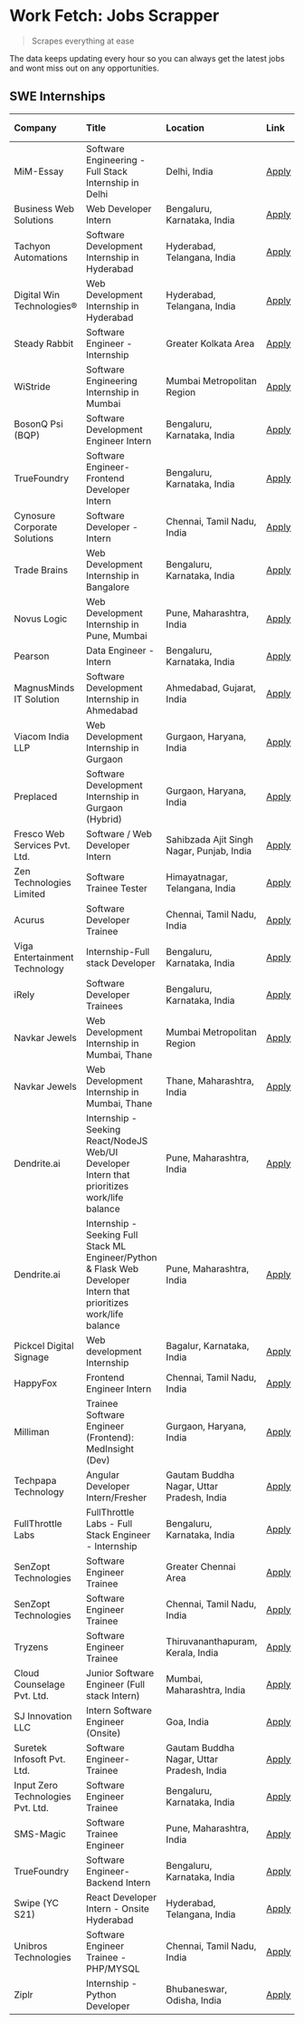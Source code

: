 # Work Fetch: Jobs Scrapper
> Scrapes everything at ease

The data keeps updating every hour so you can always get the latest jobs and wont miss out on any opportunities.

## SWE Internships
<!--START_SECTION:workfetch-->
| Company                           | Title                                                                                                              | Location                                  | Link                                                                                                                                                                                                                                                                                                                            | Date Posted   |
|:----------------------------------|:-------------------------------------------------------------------------------------------------------------------|:------------------------------------------|:--------------------------------------------------------------------------------------------------------------------------------------------------------------------------------------------------------------------------------------------------------------------------------------------------------------------------------|:--------------|
| MiM-Essay                         | Software Engineering - Full Stack Internship in Delhi                                                              | Delhi, India                              | [Apply](https://in.linkedin.com/jobs/view/software-engineering-full-stack-internship-in-delhi-at-mim-essay-3901647332?position=26&pageNum=0&refId=h0IDtT7FwMD7xr4TNPaoww%3D%3D&trackingId=UG%2F4s91XVphzAD%2FRXO1hBg%3D%3D&trk=public_jobs_jserp-result_search-card)                                                            | 2024-04-15    |
| Business Web Solutions            | Web Developer Intern                                                                                               | Bengaluru, Karnataka, India               | [Apply](https://in.linkedin.com/jobs/view/web-developer-intern-at-business-web-solutions-3897552404?position=16&pageNum=0&refId=h0IDtT7FwMD7xr4TNPaoww%3D%3D&trackingId=iWy3Bvge%2BbEpHH5MKDoqwg%3D%3D&trk=public_jobs_jserp-result_search-card)                                                                                | 2024-04-13    |
| Tachyon Automations               | Software Development Internship in Hyderabad                                                                       | Hyderabad, Telangana, India               | [Apply](https://in.linkedin.com/jobs/view/software-development-internship-in-hyderabad-at-tachyon-automations-3896969464?position=28&pageNum=0&refId=h0IDtT7FwMD7xr4TNPaoww%3D%3D&trackingId=Rv0iX9S5Edld9D%2BZ32MiUQ%3D%3D&trk=public_jobs_jserp-result_search-card)                                                           | 2024-04-12    |
| Digital Win Technologies®         | Web Development Internship in Hyderabad                                                                            | Hyderabad, Telangana, India               | [Apply](https://in.linkedin.com/jobs/view/web-development-internship-in-hyderabad-at-digital-win-technologies%C2%AE-3893193501?position=53&pageNum=0&refId=h0IDtT7FwMD7xr4TNPaoww%3D%3D&trackingId=t21%2BJoetVRYd%2F7GMWpiRnw%3D%3D&trk=public_jobs_jserp-result_search-card)                                                   | 2024-04-10    |
| Steady Rabbit                     | Software Engineer - Internship                                                                                     | Greater Kolkata Area                      | [Apply](https://in.linkedin.com/jobs/view/software-engineer-internship-at-steady-rabbit-3885171077?position=8&pageNum=0&refId=h0IDtT7FwMD7xr4TNPaoww%3D%3D&trackingId=DVeKRwRQQavHH0ukQVPFzA%3D%3D&trk=public_jobs_jserp-result_search-card)                                                                                    | 2024-04-08    |
| WiStride                          | Software Engineering Internship in Mumbai                                                                          | Mumbai Metropolitan Region                | [Apply](https://in.linkedin.com/jobs/view/software-engineering-internship-in-mumbai-at-wistride-3888218704?position=9&pageNum=0&refId=h0IDtT7FwMD7xr4TNPaoww%3D%3D&trackingId=fsFq7kiDEIQHEPB7ooPNoQ%3D%3D&trk=public_jobs_jserp-result_search-card)                                                                            | 2024-04-08    |
| BosonQ Psi (BQP)                  | Software Development Engineer Intern                                                                               | Bengaluru, Karnataka, India               | [Apply](https://in.linkedin.com/jobs/view/software-development-engineer-intern-at-bosonq-psi-bqp-3888328596?position=23&pageNum=0&refId=h0IDtT7FwMD7xr4TNPaoww%3D%3D&trackingId=GGA90fppT554EX9HMudt7w%3D%3D&trk=public_jobs_jserp-result_search-card)                                                                          | 2024-04-06    |
| TrueFoundry                       | Software Engineer- Frontend Developer Intern                                                                       | Bengaluru, Karnataka, India               | [Apply](https://in.linkedin.com/jobs/view/software-engineer-frontend-developer-intern-at-truefoundry-3887320206?position=12&pageNum=0&refId=h0IDtT7FwMD7xr4TNPaoww%3D%3D&trackingId=CHPoWiwMeNMDVMKrGaqHKw%3D%3D&trk=public_jobs_jserp-result_search-card)                                                                      | 2024-04-05    |
| Cynosure Corporate Solutions      | Software Developer -Intern                                                                                         | Chennai, Tamil Nadu, India                | [Apply](https://in.linkedin.com/jobs/view/software-developer-intern-at-cynosure-corporate-solutions-3884767755?position=13&pageNum=0&refId=h0IDtT7FwMD7xr4TNPaoww%3D%3D&trackingId=ZAeH9PCrkEOuWvhhi20UsA%3D%3D&trk=public_jobs_jserp-result_search-card)                                                                       | 2024-04-04    |
| Trade Brains                      | Web Development Internship in Bangalore                                                                            | Bengaluru, Karnataka, India               | [Apply](https://in.linkedin.com/jobs/view/web-development-internship-in-bangalore-at-trade-brains-3885739433?position=37&pageNum=0&refId=h0IDtT7FwMD7xr4TNPaoww%3D%3D&trackingId=Yz00YH%2F4aWzWzVoGvoCz0Q%3D%3D&trk=public_jobs_jserp-result_search-card)                                                                       | 2024-04-04    |
| Novus Logic                       | Web Development Internship in Pune, Mumbai                                                                         | Pune, Maharashtra, India                  | [Apply](https://in.linkedin.com/jobs/view/web-development-internship-in-pune-mumbai-at-novus-logic-3885741343?position=47&pageNum=0&refId=h0IDtT7FwMD7xr4TNPaoww%3D%3D&trackingId=PVTSLNwhBXEw%2FYqdBUQpQQ%3D%3D&trk=public_jobs_jserp-result_search-card)                                                                      | 2024-04-04    |
| Pearson                           | Data Engineer - Intern                                                                                             | Bengaluru, Karnataka, India               | [Apply](https://in.linkedin.com/jobs/view/data-engineer-intern-at-pearson-3884561204?position=57&pageNum=0&refId=h0IDtT7FwMD7xr4TNPaoww%3D%3D&trackingId=kn4Zw%2FQoJHv9E77klqzvzA%3D%3D&trk=public_jobs_jserp-result_search-card)                                                                                               | 2024-04-04    |
| MagnusMinds IT Solution           | Software Development Internship in Ahmedabad                                                                       | Ahmedabad, Gujarat, India                 | [Apply](https://in.linkedin.com/jobs/view/software-development-internship-in-ahmedabad-at-magnusminds-it-solution-3883933909?position=24&pageNum=0&refId=h0IDtT7FwMD7xr4TNPaoww%3D%3D&trackingId=olbp3z4zE%2FqIlS7X6d7eMg%3D%3D&trk=public_jobs_jserp-result_search-card)                                                       | 2024-04-03    |
| Viacom India LLP                  | Web Development Internship in Gurgaon                                                                              | Gurgaon, Haryana, India                   | [Apply](https://in.linkedin.com/jobs/view/web-development-internship-in-gurgaon-at-viacom-india-llp-3883946826?position=42&pageNum=0&refId=h0IDtT7FwMD7xr4TNPaoww%3D%3D&trackingId=3PxpvU2bJeZKjvCn0fWedQ%3D%3D&trk=public_jobs_jserp-result_search-card)                                                                       | 2024-04-03    |
| Preplaced                         | Software Development Internship in Gurgaon (Hybrid)                                                                | Gurgaon, Haryana, India                   | [Apply](https://in.linkedin.com/jobs/view/software-development-internship-in-gurgaon-hybrid-at-preplaced-3880567870?position=15&pageNum=0&refId=h0IDtT7FwMD7xr4TNPaoww%3D%3D&trackingId=hB6oK0YyVBTNAQbqwZDyVw%3D%3D&trk=public_jobs_jserp-result_search-card)                                                                  | 2024-04-01    |
| Fresco Web Services Pvt. Ltd.     | Software / Web Developer Intern                                                                                    | Sahibzada Ajit Singh Nagar, Punjab, India | [Apply](https://in.linkedin.com/jobs/view/software-web-developer-intern-at-fresco-web-services-pvt-ltd-3880552598?position=52&pageNum=0&refId=h0IDtT7FwMD7xr4TNPaoww%3D%3D&trackingId=%2Bv1fwHIVQ0Whn9pY5GMlpg%3D%3D&trk=public_jobs_jserp-result_search-card)                                                                  | 2024-04-01    |
| Zen Technologies Limited          | Software Trainee Tester                                                                                            | Himayatnagar, Telangana, India            | [Apply](https://in.linkedin.com/jobs/view/software-trainee-tester-at-zen-technologies-limited-3872100214?position=6&pageNum=0&refId=h0IDtT7FwMD7xr4TNPaoww%3D%3D&trackingId=dPoldqkqDHXRxStGzaElxw%3D%3D&trk=public_jobs_jserp-result_search-card)                                                                              | 2024-03-26    |
| Acurus                            | Software Developer Trainee                                                                                         | Chennai, Tamil Nadu, India                | [Apply](https://in.linkedin.com/jobs/view/software-developer-trainee-at-acurus-3871400616?position=14&pageNum=0&refId=h0IDtT7FwMD7xr4TNPaoww%3D%3D&trackingId=wmdIEsxNdJEYwEdJRNRSiQ%3D%3D&trk=public_jobs_jserp-result_search-card)                                                                                            | 2024-03-26    |
| Viga Entertainment Technology     | Internship-Full stack Developer                                                                                    | Bengaluru, Karnataka, India               | [Apply](https://in.linkedin.com/jobs/view/internship-full-stack-developer-at-viga-entertainment-technology-3870669789?position=20&pageNum=0&refId=h0IDtT7FwMD7xr4TNPaoww%3D%3D&trackingId=lVq4QeAT6msKJK%2BZrgCoEw%3D%3D&trk=public_jobs_jserp-result_search-card)                                                              | 2024-03-25    |
| iRely                             | Software Developer Trainees                                                                                        | Bengaluru, Karnataka, India               | [Apply](https://in.linkedin.com/jobs/view/software-developer-trainees-at-irely-3860566039?position=2&pageNum=0&refId=h0IDtT7FwMD7xr4TNPaoww%3D%3D&trackingId=pNvJcNyXpIISIjoIwVU1nw%3D%3D&trk=public_jobs_jserp-result_search-card)                                                                                             | 2024-03-18    |
| Navkar Jewels                     | Web Development Internship in Mumbai, Thane                                                                        | Mumbai Metropolitan Region                | [Apply](https://in.linkedin.com/jobs/view/web-development-internship-in-mumbai-thane-at-navkar-jewels-3858080315?position=48&pageNum=0&refId=h0IDtT7FwMD7xr4TNPaoww%3D%3D&trackingId=oprNg%2BgJIzZXGesJBhOXAA%3D%3D&trk=public_jobs_jserp-result_search-card)                                                                   | 2024-03-15    |
| Navkar Jewels                     | Web Development Internship in Mumbai, Thane                                                                        | Thane, Maharashtra, India                 | [Apply](https://in.linkedin.com/jobs/view/web-development-internship-in-mumbai-thane-at-navkar-jewels-3858087224?position=54&pageNum=0&refId=h0IDtT7FwMD7xr4TNPaoww%3D%3D&trackingId=77fUYF2M8aLECOgJfjHi7g%3D%3D&trk=public_jobs_jserp-result_search-card)                                                                     | 2024-03-15    |
| Dendrite.ai                       | Internship - Seeking React/NodeJS Web/UI Developer Intern that prioritizes work/life balance                       | Pune, Maharashtra, India                  | [Apply](https://in.linkedin.com/jobs/view/internship-seeking-react-nodejs-web-ui-developer-intern-that-prioritizes-work-life-balance-at-dendrite-ai-3853583200?position=31&pageNum=0&refId=h0IDtT7FwMD7xr4TNPaoww%3D%3D&trackingId=tfVHUHvOAFzZEbkfJVE3Cg%3D%3D&trk=public_jobs_jserp-result_search-card)                       | 2024-03-12    |
| Dendrite.ai                       | Internship - Seeking Full Stack ML Engineer/Python & Flask Web Developer Intern that prioritizes work/life balance | Pune, Maharashtra, India                  | [Apply](https://in.linkedin.com/jobs/view/internship-seeking-full-stack-ml-engineer-python-flask-web-developer-intern-that-prioritizes-work-life-balance-at-dendrite-ai-3853583202?position=59&pageNum=0&refId=h0IDtT7FwMD7xr4TNPaoww%3D%3D&trackingId=D6nFdFqWTN9uEcurMN%2BamQ%3D%3D&trk=public_jobs_jserp-result_search-card) | 2024-03-12    |
| Pickcel Digital Signage           | Web development Internship                                                                                         | Bagalur, Karnataka, India                 | [Apply](https://in.linkedin.com/jobs/view/web-development-internship-at-pickcel-digital-signage-3849506118?position=50&pageNum=0&refId=h0IDtT7FwMD7xr4TNPaoww%3D%3D&trackingId=lYg1HW8HdREFcaHW4jctIQ%3D%3D&trk=public_jobs_jserp-result_search-card)                                                                           | 2024-03-08    |
| HappyFox                          | Frontend Engineer Intern                                                                                           | Chennai, Tamil Nadu, India                | [Apply](https://in.linkedin.com/jobs/view/frontend-engineer-intern-at-happyfox-3848357951?position=43&pageNum=0&refId=h0IDtT7FwMD7xr4TNPaoww%3D%3D&trackingId=kFYP0rFR9z7GqAODK%2BWiKA%3D%3D&trk=public_jobs_jserp-result_search-card)                                                                                          | 2024-03-07    |
| Milliman                          | Trainee Software Engineer (Frontend): MedInsight (Dev)                                                             | Gurgaon, Haryana, India                   | [Apply](https://in.linkedin.com/jobs/view/trainee-software-engineer-frontend-medinsight-dev-at-milliman-3792874280?position=7&pageNum=0&refId=h0IDtT7FwMD7xr4TNPaoww%3D%3D&trackingId=gi195FrhrUiJoxMGPvkASA%3D%3D&trk=public_jobs_jserp-result_search-card)                                                                    | 2024-03-01    |
| Techpapa Technology               | Angular Developer Intern/Fresher                                                                                   | Gautam Buddha Nagar, Uttar Pradesh, India | [Apply](https://in.linkedin.com/jobs/view/angular-developer-intern-fresher-at-techpapa-technology-3834305862?position=55&pageNum=0&refId=h0IDtT7FwMD7xr4TNPaoww%3D%3D&trackingId=96uT05oDzYIIlczkhsSK1A%3D%3D&trk=public_jobs_jserp-result_search-card)                                                                         | 2024-02-20    |
| FullThrottle Labs                 | FullThrottle Labs - Full Stack Engineer - Internship                                                               | Bengaluru, Karnataka, India               | [Apply](https://in.linkedin.com/jobs/view/fullthrottle-labs-full-stack-engineer-internship-at-fullthrottle-labs-3829636016?position=51&pageNum=0&refId=h0IDtT7FwMD7xr4TNPaoww%3D%3D&trackingId=HnQ%2FjJmfKaa8c4GTg0joTw%3D%3D&trk=public_jobs_jserp-result_search-card)                                                         | 2024-02-17    |
| SenZopt Technologies              | Software Engineer Trainee                                                                                          | Greater Chennai Area                      | [Apply](https://in.linkedin.com/jobs/view/software-engineer-trainee-at-senzopt-technologies-3827688781?position=30&pageNum=0&refId=h0IDtT7FwMD7xr4TNPaoww%3D%3D&trackingId=TJRbt0BlPziPPFqqqqEvEw%3D%3D&trk=public_jobs_jserp-result_search-card)                                                                               | 2024-02-12    |
| SenZopt Technologies              | Software Engineer Trainee                                                                                          | Chennai, Tamil Nadu, India                | [Apply](https://in.linkedin.com/jobs/view/software-engineer-trainee-at-senzopt-technologies-3827686880?position=45&pageNum=0&refId=h0IDtT7FwMD7xr4TNPaoww%3D%3D&trackingId=t1VbgLHRxk84PC5WdYAm6g%3D%3D&trk=public_jobs_jserp-result_search-card)                                                                               | 2024-02-12    |
| Tryzens                           | Software Engineer Trainee                                                                                          | Thiruvananthapuram, Kerala, India         | [Apply](https://in.linkedin.com/jobs/view/software-engineer-trainee-at-tryzens-3809363491?position=32&pageNum=0&refId=h0IDtT7FwMD7xr4TNPaoww%3D%3D&trackingId=Dog0vgftXuWax8Z8E2RORA%3D%3D&trk=public_jobs_jserp-result_search-card)                                                                                            | 2024-01-18    |
| Cloud Counselage Pvt. Ltd.        | Junior Software Engineer (Full stack Intern)                                                                       | Mumbai, Maharashtra, India                | [Apply](https://in.linkedin.com/jobs/view/junior-software-engineer-full-stack-intern-at-cloud-counselage-pvt-ltd-3803132814?position=22&pageNum=0&refId=h0IDtT7FwMD7xr4TNPaoww%3D%3D&trackingId=ssSRcrN1eFIAcWhP9h1stw%3D%3D&trk=public_jobs_jserp-result_search-card)                                                          | 2024-01-11    |
| SJ Innovation LLC                 | Intern Software Engineer (Onsite)                                                                                  | Goa, India                                | [Apply](https://in.linkedin.com/jobs/view/intern-software-engineer-onsite-at-sj-innovation-llc-3799959011?position=38&pageNum=0&refId=h0IDtT7FwMD7xr4TNPaoww%3D%3D&trackingId=qXPOGwjz4Sku25rNYF0CeA%3D%3D&trk=public_jobs_jserp-result_search-card)                                                                            | 2024-01-11    |
| Suretek Infosoft Pvt. Ltd.        | Software Engineer-Trainee                                                                                          | Gautam Buddha Nagar, Uttar Pradesh, India | [Apply](https://in.linkedin.com/jobs/view/software-engineer-trainee-at-suretek-infosoft-pvt-ltd-3800934643?position=19&pageNum=0&refId=h0IDtT7FwMD7xr4TNPaoww%3D%3D&trackingId=fA5q6kla6DxAtba1lUL7jg%3D%3D&trk=public_jobs_jserp-result_search-card)                                                                           | 2024-01-09    |
| Input Zero Technologies Pvt. Ltd. | Software Engineer Trainee                                                                                          | Bengaluru, Karnataka, India               | [Apply](https://in.linkedin.com/jobs/view/software-engineer-trainee-at-input-zero-technologies-pvt-ltd-3800927643?position=25&pageNum=0&refId=h0IDtT7FwMD7xr4TNPaoww%3D%3D&trackingId=Cbt3DNVEJMgRmuSSIVoFbg%3D%3D&trk=public_jobs_jserp-result_search-card)                                                                    | 2024-01-09    |
| SMS-Magic                         | Software Trainee Engineer                                                                                          | Pune, Maharashtra, India                  | [Apply](https://in.linkedin.com/jobs/view/software-trainee-engineer-at-sms-magic-3761409781?position=27&pageNum=0&refId=h0IDtT7FwMD7xr4TNPaoww%3D%3D&trackingId=CHuM8zZkwKBWq2aQEGlxKg%3D%3D&trk=public_jobs_jserp-result_search-card)                                                                                          | 2023-11-16    |
| TrueFoundry                       | Software Engineer-Backend Intern                                                                                   | Bengaluru, Karnataka, India               | [Apply](https://in.linkedin.com/jobs/view/software-engineer-backend-intern-at-truefoundry-3779508170?position=29&pageNum=0&refId=h0IDtT7FwMD7xr4TNPaoww%3D%3D&trackingId=6zM9CrF7Ara6%2Boga0t60Aw%3D%3D&trk=public_jobs_jserp-result_search-card)                                                                               | 2023-11-10    |
| Swipe (YC S21)                    | React Developer Intern - Onsite Hyderabad                                                                          | Hyderabad, Telangana, India               | [Apply](https://in.linkedin.com/jobs/view/react-developer-intern-onsite-hyderabad-at-swipe-yc-s21-3737600089?position=34&pageNum=0&refId=h0IDtT7FwMD7xr4TNPaoww%3D%3D&trackingId=X%2Blw1xdQnNjxscHMlwNx7A%3D%3D&trk=public_jobs_jserp-result_search-card)                                                                       | 2023-10-13    |
| Unibros Technologies              | Software Engineer Trainee - PHP/MYSQL                                                                              | Chennai, Tamil Nadu, India                | [Apply](https://in.linkedin.com/jobs/view/software-engineer-trainee-php-mysql-at-unibros-technologies-3656599241?position=33&pageNum=0&refId=h0IDtT7FwMD7xr4TNPaoww%3D%3D&trackingId=B93jCFjRR3gRCSYi7vprhw%3D%3D&trk=public_jobs_jserp-result_search-card)                                                                     | 2023-06-12    |
| Ziplr                             | Internship - Python Developer                                                                                      | Bhubaneswar, Odisha, India                | [Apply](https://in.linkedin.com/jobs/view/internship-python-developer-at-ziplr-3645677592?position=58&pageNum=0&refId=h0IDtT7FwMD7xr4TNPaoww%3D%3D&trackingId=AzMcAyD3LfnxnarMYsqv1w%3D%3D&trk=public_jobs_jserp-result_search-card)                                                                                            | 2023-06-02    |
<!--END_SECTION:workfetch-->
